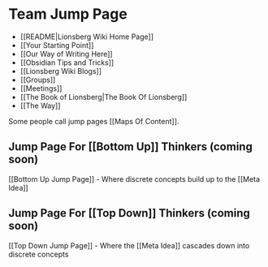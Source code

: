 # Team Jump Page

- [[README|Lionsberg Wiki Home Page]]
- [[Your Starting Point]]
- [[Our Way of Writing Here]]
- [[Obsidian Tips and Tricks]]
- [[Lionsberg Wiki Blogs]]
- [[Groups]]
- [[Meetings]]
- [[The Book of Lionsberg|The Book Of Lionsberg]]
- [[The Way]]

Some people call jump pages [[Maps Of Content]]. 

## Jump Page For [[Bottom Up]] Thinkers (coming soon)
[[Bottom Up Jump Page]] - Where discrete concepts build up to the [[Meta Idea]] 

## Jump Page For [[Top Down]] Thinkers (coming soon)
[[Top Down Jump Page]] - Where the [[Meta Idea]] cascades down into discrete concepts
